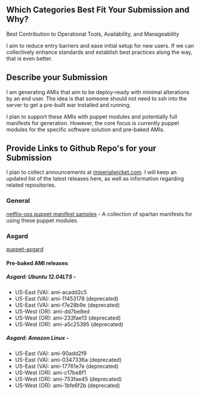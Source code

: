 ## Which Categories Best Fit Your Submission and Why?

Best Contribution to Operational Tools, Availability, and Manageability

I aim to reduce entry barriers and ease initial setup for new users. If we can collectively enhance standards and establish best practices along the way, that is even better.

## Describe your Submission

I am generating AMIs that aim to be deploy-ready with minimal alterations by an end user. The idea is that someone should not need to ssh into the server to get a pre-built war installed and running. 

I plan to support these AMIs with puppet modules and potentially full manifests for generation. However, the core focus is currently puppet modules for the specific software solution and pre-baked AMIs.

## Provide Links to Github Repo's for your Submission

I plan to collect announcements at [imperialwicket.com](http://imperialwicket.com/tag/netflix). I will keep an updated list of the latest releases here, as well as information regarding related repositories.

### General

[netflix-oss puppet manifest samples](https://github.com/imperialwicket/netflixoss-puppet-manifest-samples) - A collection of spartan manifests for using these puppet modules.

### Asgard

[puppet-asgard](https://github.com/imperialwicket/puppet-asgard)

#### Pre-baked AMI releases

##### Asgard: Ubuntu 12.04LTS -
  - US-East (VA): ami-acadd2c5
  - US-East (VA): ami-11453178 (deprecated)
  - US-East (VA): ami-f7e28b9e (deprecated)
  - US-West (OR): ami-dd7be8ed
  - US-West (OR): ami-233fae13 (deprecated)
  - US-West (OR): ami-a5c25395 (deprecated)

##### Asgard: Amazon Linux - 
  - US-East (VA): ami-90add2f9
  - US-East (VA): ami-0347336a (deprecated)
  - US-East (VA): ami-17761e7e (deprecated)
  - US-West (OR): ami-c17be8f1
  - US-West (OR): ami-753fae45 (deprecated)
  - US-West (OR): ami-1bfe6f2b (deprecated)

